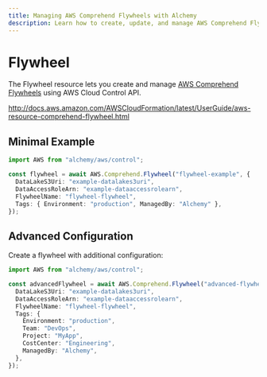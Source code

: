 ```yaml
---
title: Managing AWS Comprehend Flywheels with Alchemy
description: Learn how to create, update, and manage AWS Comprehend Flywheels using Alchemy Cloud Control.
---
```


# Flywheel

The Flywheel resource lets you create and manage [AWS Comprehend Flywheels](https://docs.aws.amazon.com/comprehend/latest/userguide/) using AWS Cloud Control API.

http://docs.aws.amazon.com/AWSCloudFormation/latest/UserGuide/aws-resource-comprehend-flywheel.html

## Minimal Example

```ts
import AWS from "alchemy/aws/control";

const flywheel = await AWS.Comprehend.Flywheel("flywheel-example", {
  DataLakeS3Uri: "example-datalakes3uri",
  DataAccessRoleArn: "example-dataaccessrolearn",
  FlywheelName: "flywheel-flywheel",
  Tags: { Environment: "production", ManagedBy: "Alchemy" },
});
```

## Advanced Configuration

Create a flywheel with additional configuration:

```ts
import AWS from "alchemy/aws/control";

const advancedFlywheel = await AWS.Comprehend.Flywheel("advanced-flywheel", {
  DataLakeS3Uri: "example-datalakes3uri",
  DataAccessRoleArn: "example-dataaccessrolearn",
  FlywheelName: "flywheel-flywheel",
  Tags: {
    Environment: "production",
    Team: "DevOps",
    Project: "MyApp",
    CostCenter: "Engineering",
    ManagedBy: "Alchemy",
  },
});
```

